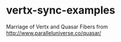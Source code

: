 # vertx-sync-examples
Marriage of Vertx and Quasar Fibers from http://www.paralleluniverse.co/quasar/

